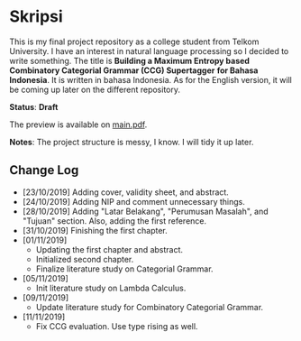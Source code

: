 # Skripsi

This is my final project repository as a college student from Telkom University.
I have an interest in natural language processing so I decided to write something.
The title is **Building a Maximum Entropy based Combinatory Categorial Grammar (CCG) Supertagger**
**for Bahasa Indonesia**.
It is written in bahasa Indonesia.
As for the English version, it will be coming up later on the different repository.

**Status**: **Draft**

The preview is available on [main.pdf](main.pdf).

**Notes**:
The project structure is messy, I know.
I will tidy it up later.

## Change Log

- \[23/10/2019\] Adding cover, validity sheet, and abstract.
- \[24/10/2019\] Adding NIP and comment unnecessary things.
- \[28/10/2019\] Adding "Latar Belakang", "Perumusan Masalah", and "Tujuan" section.
  Also, adding the first reference.
- \[31/10/2019\] Finishing the first chapter.
- \[01/11/2019\]
  - Updating the first chapter and abstract.
  - Initialized second chapter.
  - Finalize literature study on Categorial Grammar.
- \[05/11/2019\]
  - Init literature study on Lambda Calculus.
- \[09/11/2019\]
  - Update literature study for Combinatory Categorial Grammar.
- \[11/11/2019\]
  - Fix CCG evaluation. Use type rising as well.
